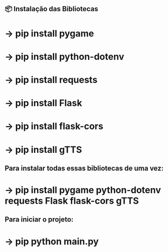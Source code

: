 ## 📦 Instalação das Bibliotecas

# -> pip install pygame
# -> pip install python-dotenv
# -> pip install requests
# -> pip install Flask
# -> pip install flask-cors
# -> pip install gTTS

## Para instalar todas essas bibliotecas de uma vez:
# -> pip install pygame python-dotenv requests Flask flask-cors gTTS

## Para iniciar o projeto:
# -> pip python main.py

